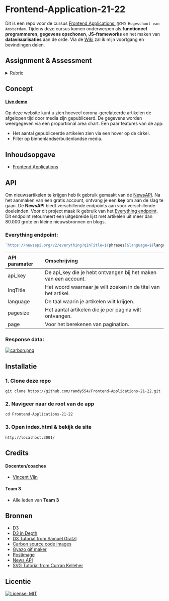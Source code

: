 # Frontend-Application-21-22

Dit is een repo voor de cursus [Frontend Applications:](https://github.com/cmda-tt/course-21-22) `@CMD Hogeschool van Amsterdam`.
Tijdens deze cursus komen onderwerpen als **functioneel programmeren**, **gegevens opschonen**, **JS-frameworks** en het maken van **datavisualisaties** aan de orde. Via de [Wiki](https://github.com/randy554/Frontend-Applications-21-22/wiki) zal ik mijn voortgang en bevindingen delen.


## Assignment & Assessment

<details>

 #### Assignment
Create a client-side application in JavaScript which dynamically renders data to views using either a front-end framework or system created by you. Reflect on the merits and costs of frameworks together.

 <!--
Maak een client-side applicatie in JavaScript die data dynamisch weergeeft door middel van een front-end framework. Reflecteer over de voor en nadelen van het gebruiken van een framework.  
-->

<!--lint disable no-html maximum-line-length-->
 
 
 #### Assessment

<table>
  <thead>
    <tr>
      <th></th>
      <th><strong>1-2</strong></th>
      <th><strong>3-4</strong></th>
      <th><strong>5-6</strong></th>
      <th><strong>7-8</strong></th>
      <th><strong>9-10</strong></th>
    </tr>
  </thead>
  <tbody>
    <tr>
      <th align="center" scope="row"><strong>Application</strong> of subject matter</th>
      <td align="center">Git and npm are used; the project runs without errors; data is loaded; there is a view that represents the data</td>
      <td align="center"><strong>Views are rendered dynamically from data</strong>; interpreting the representation is easier that interpreting the raw data itself</td>
      <td align="center"><strong>Data can be read and changed; changes to data are reflected in the interface; changes persist across page reloads</strong></td>
      <td align="center">Views go beyond an example or tutorial: there are demonstrable additions <strong>like routing or creating data</strong></td>
      <td align="center">😱<br>The way the student applies subject matter is more advanced than what they were taught in class; let’s switch places</td>
    </tr>
    <tr>
      <th align="center" scope="row">Understanding</th>
      <td align="center">There is substantial own code and the student can explain how the project was created</td>
      <td align="center">The student can explain some parts of their code, how some parts works together, and some technical choices</td>
      <td align="center">Student understands how components, state, lifecycle works in their app. The project is structured logically. Merits of frameworks can be explained</td>
      <td align="center">The project is complex but can easily be understood; student used or wrote code not covered in class that was carefully chosen while weighing alternatives</td>
      <td align="center">🤓<br>The student deeply understands their code and a geeky / nerdy conversation can be held about this</td>
    </tr>
    <tr>
      <th align="center" scope="row">Quality</th>
      <td align="center">The project is handed in on time, working, documented, and on GitHub</td>
      <td align="center">Code style is consistent; code and project  are partially documented</td>
      <td align="center">Code adheres to standards; docs cover what the project is and does</td>
      <td align="center">Code quality is good and enforced; docs are useful and professional</td>
      <td align="center">📚<br>Code and docs both read like great books</td>
    </tr>
    <tr>
      <th align="center" scope="row">Process</th>
      <td align="center">Process is partially documented</td>
      <td align="center">Process is properly documented</td>
      <td align="center">Choices are evaluated and documented; progress is demonstrated; Work tells a story</td>
      <td align="center">Significant progress or iterations are demonstrated; Storytelling principles are applied</td>
      <td align="center">💪<br>What you did this course is amazing; Teachers are in awe of your progress</td>
    </tr>
  </tbody>
</table>

> **Note**: each of this rubric’s rows is cumulative: for example, to get a 5-6
> on application, you also need to have a 1-2 and 3-4. In addition, each row has to be awarded with a >=5.5 in order to receive a passing grade for this course.
> Bonus points can be rewarded when you've helped fellow students progress. But only if you already have a passing grade.

<!--lint enable no-html maximum-line-length-->
<summary>Rubric</summary>
</details>
 

 ## Concept
 
 
 #### [Live demo]()
 
Op deze website kunt u zien hoeveel corona-gerelateerde artikelen de afgelopen tijd door media zijn gepubliceerd. De gegevens worden weergegeven via een proportional area chart. Een paar features van de app:

* Het aantal gepubliceerde artikelen zien via een hover op de cirkel. 
* Filter op binnenlandse/buitenlandse media.


 
 ## Inhoudsopgave
 
   * [Frontend Applications](#frontend-applications-21-22)
 
 
 ## API
 
Om nieuwsartikelen te krijgen heb ik gebruik gemaakt van de [NewsAPI](https://newsapi.org/). Na het aanmaken van een gratis account, ontvang je een **key** om aan de slag te gaan. De **NewsAPI** biedt verschillende endpoints aan voor verschillende doeleinden. Voor dit project maak ik gebruik van het [Everything endpoint](https://newsapi.org/docs/endpoints/everything). Dit endpoint retourneert een uitgebreide lijst met artikelen uit meer dan 80.000 grote en kleine nieuwsbronnen en blogs.
 
 ### Everything endpoint:
 
 ```Javascript
 `https://newsapi.org/v2/everything?qInTitle=${phrases}&language=${language}&page=${page}&pageSize=${pageSize}&apiKey=${apiKey}`
 ```


| **API paramater** | **Omschrijving** | 
|:---------------------------------------------------------------------------------------------------------|:---------------------------------------------------------------------------------------------------------| 
| api_key | De api_key die je hebt ontvangen bij het maken van een account. | 
| InqTitle | Het woord waarnaar je wilt zoeken in de titel van het artikel. | 
| language | De taal waarin je artikelen wilt krijgen. | 
| pagesize | Het aantal artikelen die je per pagina wilt ontvangen. | 
| page | Voor het berekenen van pagination. | 


### Response data:

[![carbon.png](https://i.postimg.cc/50bp5Jty/carbon.png)](https://postimg.cc/rdZScvx2)

 
  ## Installatie
  
  
### 1. Clone deze repo

    git clone https://github.com/randy554/Frontend-Applications-21-22.git
    
### 2. Navigeer naar de root van de app

    cd Frontend-Applications-21-22

### 3. Open index.html & bekijk de site

    http://localhost:3001/
    
## Credits

#### Docenten/coaches
- [Vincent Vijn](https://github.com/vijnv)


#### Team 3
 - Alle leden van **Team 3**

 
## Bronnen
 - [D3](https://d3js.org/)
 - [D3 in Depth](https://www.d3indepth.com/)
 - [D3 Tutorial from Samuel Gratzl](https://github.com/sgratzl/d3tutorial)
 - [Carbon source code images](https://carbon.now.sh/) 
 - [Gyazo gif maker](https://gyazo.com/captures)
 - [Postimage](https://postimages.org/)
 - [News API](https://newsapi.org/docs/endpoints/everything#sources)
 - [SVG Tutorial from Curran Kelleher](https://www.youtube.com/watch?v=ysG9j4_Uw_g)

 
## Licentie

 [![License: MIT](https://img.shields.io/badge/License-MIT-yellow.svg)](https://opensource.org/licenses/MIT)

